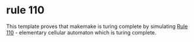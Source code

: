 # rule 110
This template proves that makemake is turing complete by simulating
[Rule 110](https://en.wikipedia.org/wiki/Rule_110) - elementary cellular
automaton which is turing complete.
